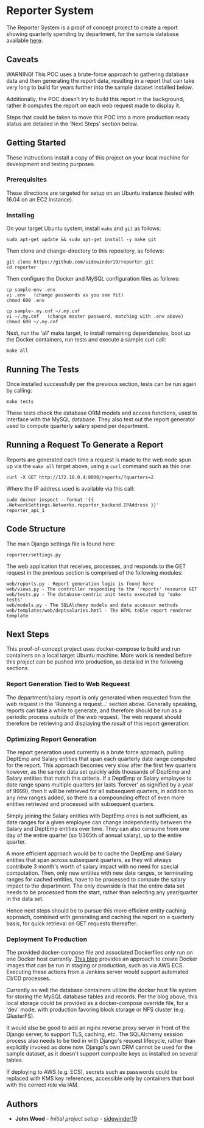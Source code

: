 # Reporter System

The Reporter System is a proof of concept project to create a report showing quarterly spending by department, for the sample database available [here](https://github.com/datacharmer/test_db).

## Caveats

WARNING! This POC uses a brute-force approach to gathering database data and then generating the report data, resulting in a report that can take very long to build for years further into the sample dataset installed below. 

Additionally, the POC doesn't try to build this report in the background, rather it computes the report on each web request made to display it. 

Steps that could be taken to move this POC into a more production ready status are detailed in the 'Next Steps' section below. 

## Getting Started

These instructions install a copy of this project on your local machine for development and testing purposes.

### Prerequisites

These directions are targeted for setup on an Ubuntu instance (tested with 16.04 on an EC2 instance). 

### Installing

On your target Ubuntu system, install `make` and `git` as follows:

```
sudo apt-get update && sudo apt-get install -y make git 
```

Then clone and change-directory to this repository, as follows:

```
git clone https://github.com/sidewinder19/reporter.git
cd reporter
```

Then configure the Docker and MySQL configuration files as follows:

```
cp sample-env .env
vi .env   (change passwords as you see fit)
chmod 600 .env

cp sample-.my.cnf ~/.my.cnf
vi ~/.my.cnf   (change master password, matching with .env above)
chmod 600 ~/.my.cnf
```

Next, run the 'all' make target, to install remaining dependencies, boot up the Docker containers, run tests and execute a sample curl call:

```
make all
```

## Running The Tests

Once installed successfully per the previous section, tests can be run again by calling:

```
make tests
```

These tests check the database ORM models and access functions, used to interface with the MySQL database. They also test out the report generator used to compute quarterly salary spend per department.

## Running a Request To Generate a Report

Reports are generated each time a request is made to the web node spun up via the `make all` target above, using a `curl` command such as this one:

```
curl -X GET http://172.18.0.4:8000/reports/?quarters=2
```

Where the IP address used is available via this call:

```
sudo docker inspect --format '{{ .NetworkSettings.Networks.reporter_backend.IPAddress }}' reporter_api_1
```

## Code Structure

The main Django settings file is found here:

```
reporter/settings.py
```

The web application that receives, processes, and responds to the GET request in the previous section is comprised of the following modules:

```
web/reports.py - Report generation logic is found here
web/views.py - The controller responding to the 'reports' resource GET
web/tests.py - The database-centric unit tests executed by 'make tests'
web/models.py - The SQLAlchemy models and data accessor methods
web/templates/web/deptsalaries.hmtl - The HTML table report renderer template
```

## Next Steps

This proof-of-concept project uses docker-compose to build and run containers on a local target Ubuntu machine. More work is needed before this project can be pushed into production, as detailed in the following sections.

### Report Generation Tied to Web Requeest

The department/salary report is only generated when requested from the web request in the 'Running a request...' section above. Generally speaking, reports can take a while to generate, and therefore should be run as a periodic process *outside* of the web request. The web request should therefore be retrieving and displaying the *result* of this report generation.

### Optimizing Report Generation

The report generation used currently is a brute force approach, pulling DeptEmp and Salary entities that span each quarterly date range computed for the report. This approach becomes very slow after the first few quarters however, as the sample data set quickly adds thousands of DeptEmp and Salary entities that match this criteria. If a DeptEmp or Salary employee to date range spans multiple quarters (or lasts 'forever' as signified by a year of 9999), then it will be retrieved for all subsequent quarters, in addition to any new ranges added, so there is a compounding effect of even more entities retrieved and processed with subsequent quarters. 

Simply joining the Salary entities with DeptEmp ones is not sufficient, as date ranges for a given employee can change independently between the Salary and DeptEmp entities over time. They can also consume from one day of the entire quarter (so 1/365th of annual salary), up to the entire quarter.

A more efficient approach would be to cache the DeptEmp and Salary entities that span across subsequent quarters, as they will always contribute 3 month's worth of salary impact with no need for special computation. Then, only new entities with new date ranges, or terminating ranges for cached entities, have to be processed to compute the salary impact to the department. The only downside is that the entire data set needs to be processed from the start, rather than selecting any year/quarter in the data set.

Hence next steps should be to pursue this more efficient entity caching approach, combined with generating and caching the report on a quarterly basis, for quick retrieval on GET requests thereafter. 

### Deployment To Production

The provided docker-compose file and associated Dockerfiles only run on one Docker host currently. [This blog](https://medium.com/@basi/docker-compose-from-development-to-production-88000124a57c) provides an approach to create Docker images that can be run in staging or production, such as via AWS ECS. Executing these actions from a Jenkins server would support automated CI/CD processes. 

Currently as well the database containers utilize the docker host file system for storing the MySQL database tables and records. Per the blog above, this local storage could be provided as a docker-compose override file, for a 'dev' mode, with production favoring block storage or NFS cluster (e.g. GlusterFS). 

It would also be good to add an nginx reverse proxy server in front of the Django server, to support TLS, caching, etc. The SQLAlchemy session process also needs to be tied in with Django's request lifecycle, rather than explicitly invoked as done now. Django's own ORM cannot be used for the sample dataset, as it doesn't support composite keys as installed on several tables. 

If deploying to AWS (e.g. ECS), secrets such as passwords could be replaced with KMS key references, accessible only by containers that boot with the correct role via IAM.

## Authors

* **John Wood** - *Initial project setup* - [sidewinder19](https://github.com/sidewinder19)

